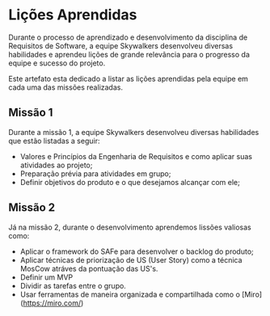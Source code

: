 # Lições Aprendidas 

Durante o processo de aprendizado e desenvolvimento da disciplina de Requisitos de Software, a equipe Skywalkers desenvolveu diversas habilidades e aprendeu lições de grande relevância para o progresso da equipe e sucesso do projeto.

Este artefato esta dedicado a listar as lições aprendidas pela equipe em cada uma das missões realizadas.

## Missão 1

Durante a missão 1, a equipe Skywalkers desenvolveu diversas habilidades que estão listadas a seguir:

- Valores e Princípios da Engenharia de Requisitos e como aplicar suas atividades ao projeto;
- Preparação prévia para atividades em grupo;
- Definir objetivos do produto e o que desejamos alcançar com ele;


## Missão 2

Já na missão 2, durante o desenvolvimento aprendemos lissões valiosas como:

- Aplicar o framework do SAFe para desenvolver o backlog do produto;
- Aplicar técnicas de priorização de US (User Story) como a técnica MosCow atráves da pontuação das US's.
- Definir um MVP
- Dividir as tarefas entre o grupo.
- Usar ferramentas de maneira organizada e compartilhada como o [Miro] (https://miro.com/)
